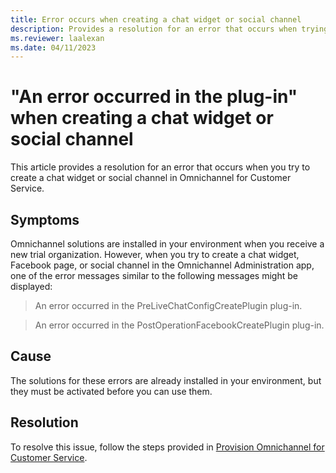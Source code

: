 ```yaml
---
title: Error occurs when creating a chat widget or social channel
description: Provides a resolution for an error that occurs when trying to create a chat widget or social channel in Omnichannel for Customer Service.
ms.reviewer: laalexan
ms.date: 04/11/2023
---
```

# "An error occurred in the plug-in" when creating a chat widget or social channel

This article provides a resolution for an error that occurs when you try to create a chat widget or social channel in Omnichannel for Customer Service.

## Symptoms

Omnichannel solutions are installed in your environment when you receive a new trial organization. However, when you try to create a chat widget, Facebook page, or social channel in the Omnichannel Administration app, one of the error messages similar to the following messages might be displayed:

> An error occurred in the PreLiveChatConfigCreatePlugin plug-in.

> An error occurred in the PostOperationFacebookCreatePlugin plug-in.

## Cause

The solutions for these errors are already installed in your environment, but they must be activated before you can use them.

## Resolution

To resolve this issue, follow the steps provided in [Provision Omnichannel for Customer Service](/dynamics365/customer-service/omnichannel-provision-license).
